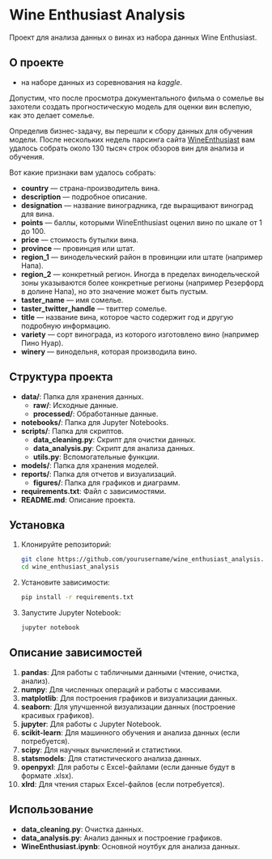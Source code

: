 # Wine Enthusiast Analysis

Проект для анализа данных о винах из набора данных Wine Enthusiast.

## О проекте

* на наборе данных из соревнования на *kaggle*.

Допустим, что после просмотра документального фильма о сомелье вы захотели создать прогностическую модель для оценки вин вслепую, как это делает сомелье.

Определив бизнес-задачу, вы перешли к сбору данных для обучения модели. После нескольких недель парсинга сайта [WineEnthusiast](https://www.wineenthusiast.com/) вам удалось собрать около 130 тысяч строк обзоров вин для анализа и обучения.

Вот какие признаки вам удалось собрать:

* **country** — страна-производитель вина.
* **description** — подробное описание.
* **designation** — название виноградника, где выращивают виноград для вина.
* **points** — баллы, которыми WineEnthusiast оценил вино по шкале от 1 до 100.
* **price** — стоимость бутылки вина.
* **province** — провинция или штат.
* **region_1** — винодельческий район в провинции или штате (например Напа).
* **region_2** — конкретный регион. Иногда в пределах винодельческой зоны указываются более конкретные регионы (например Резерфорд в долине Напа), но это значение может быть пустым.
* **taster_name** — имя сомелье.
* **taster_twitter_handle** — твиттер сомелье.
* **title** — название вина, которое часто содержит год и другую подробную информацию.
* **variety** — сорт винограда, из которого изготовлено вино (например Пино Нуар).
* **winery** — винодельня, которая производила вино.

## Структура проекта

- **data/**: Папка для хранения данных.
  - **raw/**: Исходные данные.
  - **processed/**: Обработанные данные.
- **notebooks/**: Папка для Jupyter Notebooks.
- **scripts/**: Папка для скриптов.
  - **data_cleaning.py**: Скрипт для очистки данных.
  - **data_analysis.py**: Скрипт для анализа данных.
  - **utils.py**: Вспомогательные функции.
- **models/**: Папка для хранения моделей.
- **reports/**: Папка для отчетов и визуализаций.
  - **figures/**: Папка для графиков и диаграмм.
- **requirements.txt**: Файл с зависимостями.
- **README.md**: Описание проекта.

## Установка

1. Клонируйте репозиторий:
   ```bash
   git clone https://github.com/yourusername/wine_enthusiast_analysis.git
   cd wine_enthusiast_analysis
   ```

2. Установите зависимости:
   ```bash
   pip install -r requirements.txt
   ```

3. Запустите Jupyter Notebook:
   ```bash
   jupyter notebook
   ```

## Описание зависимостей

1. **pandas**: Для работы с табличными данными (чтение, очистка, анализ).
2. **numpy**: Для численных операций и работы с массивами.
3. **matplotlib**: Для построения графиков и визуализации данных.
4. **seaborn**: Для улучшенной визуализации данных (построение красивых графиков).
5. **jupyter**: Для работы с Jupyter Notebook.
6. **scikit-learn**: Для машинного обучения и анализа данных (если потребуется).
7. **scipy**: Для научных вычислений и статистики.
8. **statsmodels**: Для статистического анализа данных.
9. **openpyxl**: Для работы с Excel-файлами (если данные будут в формате .xlsx).
10. **xlrd**: Для чтения старых Excel-файлов (если потребуется).

## Использование

- **data_cleaning.py**: Очистка данных.
- **data_analysis.py**: Анализ данных и построение графиков.
- **WineEnthusiast.ipynb**: Основной ноутбук для анализа данных.
